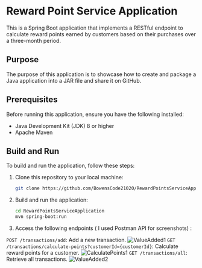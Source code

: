 # Reward Point Service Application

This is a Spring Boot application that implements a RESTful endpoint to calculate reward points earned by customers based on their purchases over a three-month period.
## Purpose

The purpose of this application is to showcase how to create and package a Java application into a JAR file and share it on GitHub.

## Prerequisites

Before running this application, ensure you have the following installed:

- Java Development Kit (JDK) 8 or higher
- Apache Maven

## Build and Run

To build and run the application, follow these steps:

1. Clone this repository to your local machine:
   ```sh
   git clone https://github.com/BowensCode21020/RewardPointsServiceApplication.git
2. Build and run the application:
   ```sh
   cd RewardPointsServiceApplication
   mvn spring-boot:run

3. Access the following endpoints ( I used Postman API for screenshots) :

`POST /transactions/add`: Add a new transaction.
![ValueAdded1](https://github.com/BowensCode21020/RewardPointsServiceApplication/assets/74689536/d8fe09d5-b152-46af-bce1-ba9fc51d8513)
`GET /transactions/calculate-points?customerId={customerId}`: Calculate reward points for a customer.
![CalculatePoints1](https://github.com/BowensCode21020/RewardPointsServiceApplication/assets/74689536/3fb0c326-10e2-4027-bd82-9d94dcc0d164)
`GET /transactions/all`: Retrieve all transactions.
![ValueAdded2](https://github.com/BowensCode21020/RewardPointsServiceApplication/assets/74689536/9952ddd0-66f8-404f-b021-c237c15eb8d9)
